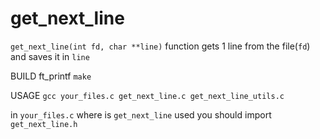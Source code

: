 # get_next_line

``get_next_line(int fd, char **line)`` function gets 1 line from the file(``fd``) and saves it in ``line`` 

BUILD ft_printf ``make``

USAGE ``gcc your_files.c get_next_line.c get_next_line_utils.c``

in ``your_files.c`` where is ``get_next_line`` used you should import ``get_next_line.h``
